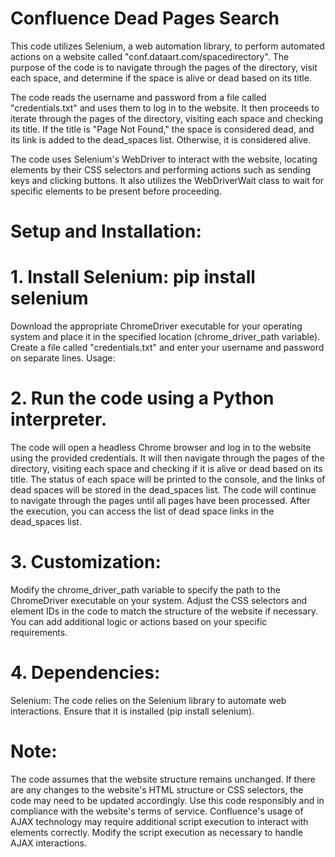 # Confluence Dead Pages Search

This code utilizes Selenium, a web automation library, to perform automated actions on a website called "conf.dataart.com/spacedirectory". The purpose of the code is to navigate through the pages of the directory, visit each space, and determine if the space is alive or dead based on its title.

The code reads the username and password from a file called "credentials.txt" and uses them to log in to the website. It then proceeds to iterate through the pages of the directory, visiting each space and checking its title. If the title is "Page Not Found," the space is considered dead, and its link is added to the dead_spaces list. Otherwise, it is considered alive.

The code uses Selenium's WebDriver to interact with the website, locating elements by their CSS selectors and performing actions such as sending keys and clicking buttons. It also utilizes the WebDriverWait class to wait for specific elements to be present before proceeding.

# Setup and Installation:
 
# 1. Install Selenium: pip install selenium
Download the appropriate ChromeDriver executable for your operating system and place it in the specified location (chrome_driver_path variable).
Create a file called "credentials.txt" and enter your username and password on separate lines.
Usage:

# 2. Run the code using a Python interpreter.

The code will open a headless Chrome browser and log in to the website using the provided credentials.
It will then navigate through the pages of the directory, visiting each space and checking if it is alive or dead based on its title.
The status of each space will be printed to the console, and the links of dead spaces will be stored in the dead_spaces list.
The code will continue to navigate through the pages until all pages have been processed.
After the execution, you can access the list of dead space links in the dead_spaces list.

# 3. Customization:

Modify the chrome_driver_path variable to specify the path to the ChromeDriver executable on your system.
Adjust the CSS selectors and element IDs in the code to match the structure of the website if necessary.
You can add additional logic or actions based on your specific requirements.

# 4. Dependencies:

Selenium: The code relies on the Selenium library to automate web interactions. Ensure that it is installed (pip install selenium).

# Note:

The code assumes that the website structure remains unchanged. If there are any changes to the website's HTML structure or CSS selectors, the code may need to be updated accordingly.
Use this code responsibly and in compliance with the website's terms of service.
Confluence's usage of AJAX technology may require additional script execution to interact with elements correctly. Modify the script execution as necessary to handle AJAX interactions.
